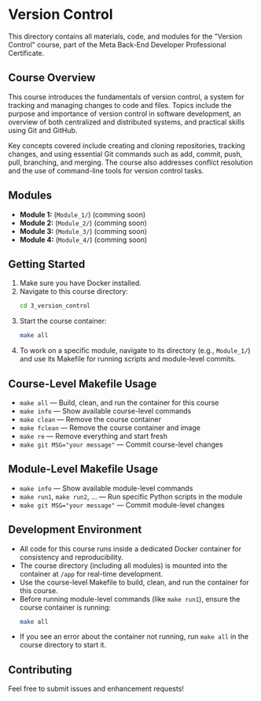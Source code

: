 # Version Control 

This directory contains all materials, code, and modules for the "Version Control" course, part of the Meta Back-End Developer Professional Certificate.

## Course Overview
This course introduces the fundamentals of version control, a system for tracking and managing changes to code and files. Topics include the purpose and importance of version control in software development, an overview of both centralized and distributed systems, and practical skills using Git and GitHub.

Key concepts covered include creating and cloning repositories, tracking changes, and using essential Git commands such as add, commit, push, pull, branching, and merging. The course also addresses conflict resolution and the use of command-line tools for version control tasks.

## Modules
- **Module 1:** (`Module_1/`) (comming soon)
- **Module 2:** (`Module_2/`) (comming soon)
- **Module 3:** (`Module_3/`) (comming soon)
- **Module 4:** (`Module_4/`) (comming soon)

## Getting Started
1. Make sure you have Docker installed.
2. Navigate to this course directory:
   ```sh
   cd 3_version_control
   ```
3. Start the course container:
   ```sh
   make all
   ```
4. To work on a specific module, navigate to its directory (e.g., `Module_1/`) and use its Makefile for running scripts and module-level commits.

## Course-Level Makefile Usage
- `make all` — Build, clean, and run the container for this course
- `make info` — Show available course-level commands
- `make clean` — Remove the course container
- `make fclean` — Remove the course container and image
- `make re` — Remove everything and start fresh
- `make git MSG="your message"` — Commit course-level changes

## Module-Level Makefile Usage
- `make info` — Show available module-level commands
- `make run1`, `make run2`, ... — Run specific Python scripts in the module
- `make git MSG="your message"` — Commit module-level changes

## Development Environment
- All code for this course runs inside a dedicated Docker container for consistency and reproducibility.
- The course directory (including all modules) is mounted into the container at `/app` for real-time development.
- Use the course-level Makefile to build, clean, and run the container for this course.
- Before running module-level commands (like `make run1`), ensure the course container is running:
  ```sh
  make all
  ```
- If you see an error about the container not running, run `make all` in the course directory to start it. 

## Contributing
Feel free to submit issues and enhancement requests!
